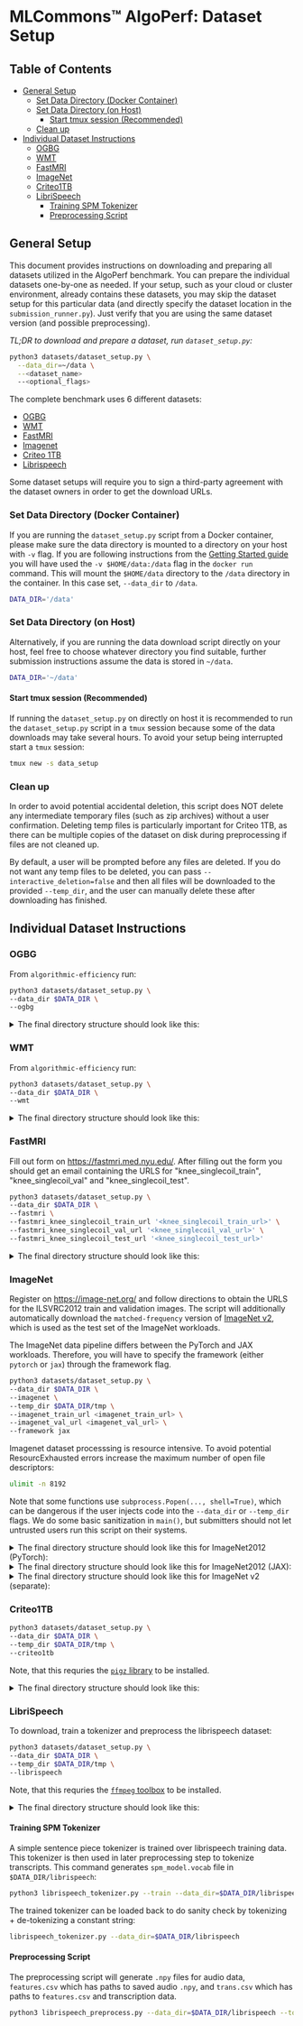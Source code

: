 # MLCommons™ AlgoPerf: Dataset Setup

## Table of Contents <!-- omit from toc -->

- [General Setup](#general-setup)
  - [Set Data Directory (Docker Container)](#set-data-directory-docker-container)
  - [Set Data Directory (on Host)](#set-data-directory-on-host)
    - [Start tmux session (Recommended)](#start-tmux-session-recommended)
  - [Clean up](#clean-up)
- [Individual Dataset Instructions](#individual-dataset-instructions)
  - [OGBG](#ogbg)
  - [WMT](#wmt)
  - [FastMRI](#fastmri)
  - [ImageNet](#imagenet)
  - [Criteo1TB](#criteo1tb)
  - [LibriSpeech](#librispeech)
    - [Training SPM Tokenizer](#training-spm-tokenizer)
    - [Preprocessing Script](#preprocessing-script)

## General Setup

This document provides instructions on downloading and preparing all datasets utilized in the AlgoPerf benchmark. You can prepare the individual datasets one-by-one as needed. If your setup, such as your cloud or cluster environment, already contains these datasets, you may skip the dataset setup for this particular data (and directly specify the dataset location in the `submission_runner.py`). Just verify that you are using the same dataset version (and possible preprocessing).

*TL;DR to download and prepare a dataset, run `dataset_setup.py`:*

```bash
python3 datasets/dataset_setup.py \
  --data_dir=~/data \
  --<dataset_name>
  --<optional_flags>
```

The complete benchmark uses 6 different datasets:

- [OGBG](#ogbg)
- [WMT](#wmt)
- [FastMRI](#fastmri)
- [Imagenet](#imagenet)
- [Criteo 1TB](#criteo1tb)
- [Librispeech](#librispeech)

Some dataset setups will require you to sign a third-party agreement with the dataset owners in order to get the download URLs.

### Set Data Directory (Docker Container)

If you are running the `dataset_setup.py` script from a Docker container, please
make sure the data directory is mounted to a directory on your host with
`-v` flag. If you are following instructions from the [Getting Started guide](/GETTING_STARTED.md) you will have used
the `-v $HOME/data:/data` flag in the `docker run` command. This will mount
the `$HOME/data` directory to the `/data` directory in the container.
In this case set, `--data_dir` to  `/data`.

```bash
DATA_DIR='/data'
```

### Set Data Directory (on Host)

Alternatively, if you are running the data download script directly on your host, feel free to choose whatever directory you find suitable, further submission instructions assume the data is stored in `~/data`.

```bash
DATA_DIR='~/data'
```

#### Start tmux session (Recommended)

If running the `dataset_setup.py` on directly on host it is recommended to run
the `dataset_setup.py` script in a `tmux` session because some of the data downloads may take several hours. To avoid your setup being interrupted start a `tmux` session:

```bash
tmux new -s data_setup
```

### Clean up

In order to avoid potential accidental deletion, this script does NOT
delete any intermediate temporary files (such as zip archives) without a user
confirmation. Deleting temp files is particularly important for Criteo 1TB, as
there can be multiple copies of the dataset on disk during preprocessing if
files are not cleaned up.

By default, a user will be prompted before any files are deleted. If you do not want any temp files to be deleted, you can pass `--interactive_deletion=false` and then all files will be downloaded to the provided `--temp_dir`, and the user can manually delete these after downloading has finished.

## Individual Dataset Instructions

### OGBG

From `algorithmic-efficiency` run:

```bash
python3 datasets/dataset_setup.py \
--data_dir $DATA_DIR \
--ogbg
```

<details>
<summary>The final directory structure should look like this:</summary>

```bash
$DATA_DIR
├── ogbg
│   └── ogbg_molpcba
│       └── 0.1.3
│           ├── dataset_info.json
│           ├── features.json
│           ├── metadata.json
│           ├── ogbg_molpcba-test.tfrecord-00000-of-00001
│           ├── ogbg_molpcba-train.tfrecord-00000-of-00008
│           ├── ogbg_molpcba-train.tfrecord-00001-of-00008
│           ├── ogbg_molpcba-train.tfrecord-00002-of-00008
│           ├── ogbg_molpcba-train.tfrecord-00003-of-00008
│           ├── ogbg_molpcba-train.tfrecord-00004-of-00008
│           ├── ogbg_molpcba-train.tfrecord-00005-of-00008
│           ├── ogbg_molpcba-train.tfrecord-00006-of-00008
│           ├── ogbg_molpcba-train.tfrecord-00007-of-00008
│           └── ogbg_molpcba-validation.tfrecord-00000-of-00001
```

In total, it should contain 13 files (via `find -type f | wc -l`) for a total of 777 MB (via `du -sch ogbg/`).
</details>

### WMT

From `algorithmic-efficiency` run:

```bash
python3 datasets/dataset_setup.py \
--data_dir $DATA_DIR \
--wmt
```

<details>
<summary>The final directory structure should look like this:</summary>

```bash
$DATA_DIR
├── wmt
    ├── wmt14_translate
    │   └── de-en
    │       └── 1.0.0
    │           ├── dataset_info.json
    │           ├── features.json
    │           ├── wmt14_translate-test.tfrecord-00000-of-00001
    │           ├── wmt14_translate-train.tfrecord-00000-of-00016
    │           ├── wmt14_translate-train.tfrecord-00001-of-00016
    │           ├── wmt14_translate-train.tfrecord-00002-of-00016
    │           ├── wmt14_translate-train.tfrecord-00003-of-00016
    │           ├── wmt14_translate-train.tfrecord-00004-of-00016
    │           ├── wmt14_translate-train.tfrecord-00005-of-00016
    │           ├── wmt14_translate-train.tfrecord-00006-of-00016
    │           ├── wmt14_translate-train.tfrecord-00007-of-00016
    │           ├── wmt14_translate-train.tfrecord-00008-of-00016
    │           ├── wmt14_translate-train.tfrecord-00009-of-00016
    │           ├── wmt14_translate-train.tfrecord-00010-of-00016
    │           ├── wmt14_translate-train.tfrecord-00011-of-00016
    │           ├── wmt14_translate-train.tfrecord-00012-of-00016
    │           ├── wmt14_translate-train.tfrecord-00013-of-00016
    │           ├── wmt14_translate-train.tfrecord-00014-of-00016
    │           ├── wmt14_translate-train.tfrecord-00015-of-00016
    │           └── wmt14_translate-validation.tfrecord-00000-of-00001
    ├── wmt17_translate
    │   └── de-en
    │       └── 1.0.0
    │           ├── dataset_info.json
    │           ├── features.json
    │           ├── wmt17_translate-test.tfrecord-00000-of-00001
    │           ├── wmt17_translate-train.tfrecord-00000-of-00016
    │           ├── wmt17_translate-train.tfrecord-00001-of-00016
    │           ├── wmt17_translate-train.tfrecord-00002-of-00016
    │           ├── wmt17_translate-train.tfrecord-00003-of-00016
    │           ├── wmt17_translate-train.tfrecord-00004-of-00016
    │           ├── wmt17_translate-train.tfrecord-00005-of-00016
    │           ├── wmt17_translate-train.tfrecord-00006-of-00016
    │           ├── wmt17_translate-train.tfrecord-00007-of-00016
    │           ├── wmt17_translate-train.tfrecord-00008-of-00016
    │           ├── wmt17_translate-train.tfrecord-00009-of-00016
    │           ├── wmt17_translate-train.tfrecord-00010-of-00016
    │           ├── wmt17_translate-train.tfrecord-00011-of-00016
    │           ├── wmt17_translate-train.tfrecord-00012-of-00016
    │           ├── wmt17_translate-train.tfrecord-00013-of-00016
    │           ├── wmt17_translate-train.tfrecord-00014-of-00016
    │           ├── wmt17_translate-train.tfrecord-00015-of-00016
    │           └── wmt17_translate-validation.tfrecord-00000-of-00001
    └── wmt_sentencepiece_model
```

In total, it should contain 43 files (via `find -type f | wc -l`) for a total of 3.3 GB (via `du -sch wmt/`).
</details>

### FastMRI

Fill out form on <https://fastmri.med.nyu.edu/>. After filling out the form
you should get an email containing the URLS for "knee_singlecoil_train",
"knee_singlecoil_val" and "knee_singlecoil_test".  

```bash
python3 datasets/dataset_setup.py \
--data_dir $DATA_DIR \
--fastmri \
--fastmri_knee_singlecoil_train_url '<knee_singlecoil_train_url>' \
--fastmri_knee_singlecoil_val_url '<knee_singlecoil_val_url>' \
--fastmri_knee_singlecoil_test_url '<knee_singlecoil_test_url>'
```

<details>
<summary>The final directory structure should look like this:</summary>

```bash
$DATA_DIR
├── fastmri
│   ├── knee_singlecoil_test
│   │   ├── file1000022.h5
│   │   ├── [...]
│   │   └── file1002571.h5
│   ├── knee_singlecoil_train
│   │   ├── file1000001.h5
│   │   ├── [...]
│   │   └── file1002569.h5
│   └── knee_singlecoil_val
│       ├── file1000000.h5
│       ├── [...]
│       └── file1002570.h5
```

In total, it should contain 1280 files (via `find -type f | wc -l`) for a total of 112 GB (via `du -sch fastmri/`).
</details>

### ImageNet

Register on <https://image-net.org/> and follow directions to obtain the
URLS for the ILSVRC2012 train and validation images.
The script will additionally automatically download the `matched-frequency` version of [ImageNet v2](https://www.tensorflow.org/datasets/catalog/imagenet_v2#imagenet_v2matched-frequency_default_config), which is used as the test set of the ImageNet workloads.

The ImageNet data pipeline differs between the PyTorch and JAX workloads.
Therefore, you will have to specify the framework (either `pytorch` or `jax`) through the framework flag.

```bash
python3 datasets/dataset_setup.py \ 
--data_dir $DATA_DIR \
--imagenet \
--temp_dir $DATA_DIR/tmp \  
--imagenet_train_url <imagenet_train_url> \
--imagenet_val_url <imagenet_val_url> \
--framework jax
```

Imagenet dataset processsing is resource intensive. To avoid potential
ResourcExhausted errors increase the maximum number of open file descriptors:

```bash
ulimit -n 8192
```

Note that some functions use `subprocess.Popen(..., shell=True)`, which can be
dangerous if the user injects code into the `--data_dir` or `--temp_dir` flags. We
do some basic sanitization in `main()`, but submitters should not let untrusted
users run this script on their systems.

<details>
<summary>The final directory structure should look like this for ImageNet2012 (PyTorch):</summary>

```bash
$DATA_DIR
├── imagenet
│   ├── train
│       ├── n01440764
│           ├── n01440764_10026.JPEG
│           ├── n01440764_10027.JPEG
│           ├── n01440764_10029.JPEG
│           ├── [...]
│       ├── [...]
│   └── val
│       ├── n01440764
│           ├── ILSVRC2012_val_00000293.JPEG
│           ├── ILSVRC2012_val_00002138.JPEG
│           ├── [...]
│       ├── [...]
```

In total, it should contain 1,281,167 `train` files and 50,000 `val` (via `find -type f | wc -l`) for a total of 177 GB and 7.8 GB, respectively (via `du -sch train/` and `du -sch val/`).
</details>

<details>
<summary>The final directory structure should look like this for ImageNet2012 (JAX):</summary>

```bash
$DATA_DIR
├──imagenet
│  ├── jax
│  │   ├── downloads
│  │   │   ├── extracted
│  │   │   └── manual_
│  │   ├── imagenet2012
│  │   │   └── 5.1.0
│  │   │       ├── dataset_info.json
│  │   │       ├── features.json
│  │   │       ├── imagenet2012-train.tfrecord-00000-of-01024
│  │   │       ├── imagenet2012-train.tfrecord-00001-of-01024
│  │   │       ├── [...]
│  │   └── imagenet_v2
│  │       └── matched-frequency
│  │           └── 3.0.0
│  │               ├── dataset_info.json
│  │               ├── features.json
│  │               ├── imagenet_v2-test.tfrecord-00000-of-00016
│  │               ├── imagenet_v2-test.tfrecord-00001-of-00016
│  │               ├── [...]
```

In total, it should contain 1,111 files (via `find -type f | wc -l`) for a total of 145 GB (via `du -sch imagenet/jax`).
</details>

<details>
<summary>The final directory structure should look like this for ImageNet v2 (separate):</summary>

```bash
$DATA_DIR
├── imagenet_v2
│   └── matched-frequency
│       └── 3.0.0
│           ├── dataset_info.json
│           ├── features.json
│           ├── imagenet_v2-test.tfrecord-00000-of-00016
│           ├── imagenet_v2-test.tfrecord-00001-of-00016
│           ├── imagenet_v2-test.tfrecord-00002-of-00016
│           ├── imagenet_v2-test.tfrecord-00003-of-00016
│           ├── imagenet_v2-test.tfrecord-00004-of-00016
│           ├── imagenet_v2-test.tfrecord-00005-of-00016
│           ├── imagenet_v2-test.tfrecord-00006-of-00016
│           ├── imagenet_v2-test.tfrecord-00007-of-00016
│           ├── imagenet_v2-test.tfrecord-00008-of-00016
│           ├── imagenet_v2-test.tfrecord-00009-of-00016
│           ├── imagenet_v2-test.tfrecord-00010-of-00016
│           ├── imagenet_v2-test.tfrecord-00011-of-00016
│           ├── imagenet_v2-test.tfrecord-00012-of-00016
│           ├── imagenet_v2-test.tfrecord-00013-of-00016
│           ├── imagenet_v2-test.tfrecord-00014-of-00016
│           ├── imagenet_v2-test.tfrecord-00015-of-00016
│           └── label.labels.txt
```

In total, it should contain 20 files (via `find -type f | wc -l`) for a total of 1.2 GB (via `du -sch imagenet_v2/`).
</details>

### Criteo1TB

```bash
python3 datasets/dataset_setup.py \
--data_dir $DATA_DIR \
--temp_dir $DATA_DIR/tmp \
--criteo1tb 
```

Note, that this requries the [`pigz` library](https://zlib.net/pigz/) to be installed.

<details>
<summary>The final directory structure should look like this:</summary>

```bash
$DATA_DIR
├── criteo1tb
│  ├── day_0_000.csv
│  ├── day_0_001.csv
│  ├── day_0_002.csv
│  ├── day_0_003.csv
│  ├── [...]
```

In total, it should contain 885 files (via `find -type f | wc -l`) for a total of 1.1 TB (via `du -sch criteo1tb/`).
</details>

### LibriSpeech

To download, train a tokenizer and preprocess the librispeech dataset:

```bash
python3 datasets/dataset_setup.py \
--data_dir $DATA_DIR \
--temp_dir $DATA_DIR/tmp \
--librispeech
```

Note, that this requries the [`ffmpeg` toolbox](https://ffmpeg.org/) to be installed.

<details>
<summary>The final directory structure should look like this:</summary>

```bash
$DATA_DIR
├──librispeech
│  ├── dev-clean
│  │   ├── 1272-128104-0000_audio.npy
│  │   ├── 1272-128104-0000_targets.npy
│  │   ├── [...]
│  ├── dev-clean.csv
│  ├── dev-other
│  │   ├── 116-288045-0000_audio.npy
│  │   ├── 116-288045-0000_targets.npy
│  │   ├── [...]
│  ├── dev-other.csv
│  ├── spm_model.vocab
│  ├── test-clean
│  │   ├── 1089-134686-0000_audio.npy  
│  │   ├── 1089-134686-0000_targets.npy
│  │   ├── [...]
│  ├── test-clean.csv
│  ├── train-clean-100
│  │   ├── 103-1240-0000_audio.npy
│  │   ├── 103-1240-0000_targets.npy
│  │   ├── [...]
│  ├── train-clean-100.csv
│  ├── train-clean-360
│  │   ├── 100-121669-0000_audio.npy
│  │   ├── 100-121669-0000_targets.npy
│  │   ├── [...]
│  ├── train-clean-360.csv
│  │   ├── 985-126228-0050_audio.npy
│  │   └── 985-126228-0050_targets.npy
│  │   ├── [...]
│  └── train-other-500.csv
```

In total, it should contain 543,323 files (via `find -type f | wc -l`) for a total of 338 GB (via `du -sch librispeech/`).
</details>

#### Training SPM Tokenizer

 A simple sentence piece tokenizer is trained over librispeech training
 data. This tokenizer is then used in later preprocessing step to tokenize transcripts.
This command generates `spm_model.vocab` file in `$DATA_DIR/librispeech`:

```bash
python3 librispeech_tokenizer.py --train --data_dir=$DATA_DIR/librispeech
```

The trained tokenizer can be loaded back to do sanity check by tokenizing + de-tokenizing a constant string:

```bash
librispeech_tokenizer.py --data_dir=$DATA_DIR/librispeech
```

#### Preprocessing Script

The preprocessing script will generate `.npy` files for audio data, `features.csv` which has paths to saved audio `.npy`, and `trans.csv` which has paths to `features.csv` and transcription data.

```bash
python3 librispeech_preprocess.py --data_dir=$DATA_DIR/librispeech --tokenizer_vocab_path=$DATA_DIR/librispeech/spm_model.vocab
```
